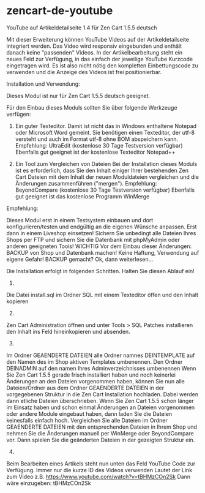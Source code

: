 # zencart-de-youtube

YouTube auf Artikeldetailseite 1.4 für Zen Cart 1.5.5 deutsch

Mit dieser Erweiterung können YouTube Videos auf der Artikeldetailseite integriert werden.
Das Video wird responsiv eingebunden und enthält danach keine "passenden" Videos.
In der Artikelbearbeitung steht ein neues Feld zur Verfügung, in das einfach der jeweilige YouTube Kurzcode eingetragen wird.
Es ist also nicht nötig den kompletten Einbettungscode zu verwenden und die Anzeige des Videos ist frei positionierbar.


Installation und Verwendung:

Dieses Modul ist nur für Zen Cart 1.5.5 deutsch geeignet.

Für den Einbau dieses Moduls sollten Sie über folgende Werkzeuge verfügen:

1) Ein guter Texteditor.
Damit ist nicht das in Windows enthaltene Notepad oder Microsoft Word gemeint.
Sie benötigen einen Texteditor, der utf-8 versteht und auch im Format utf-8 ohne BOM abspeichern kann.
Empfehlung: UltraEdit (kostenlose 30 Tage Testversion verfügbar)
Ebenfalls gut geeignet ist der kostenlose Texteditor Notepad++

2) Ein Tool zum Vergleichen von Dateien
Bei der Installation dieses Moduls ist es erforderlich, dass Sie den Inhalt einiger Ihrer bestehenden Zen Cart Dateien mit dem Inhalt der neuen Moduldateien vergleichen und die Änderungen zusammenführen ("mergen").
Empfehlung: BeyondCompare (kostenlose 30 Tage Testversion verfügbar)
Ebenfalls gut geeignet ist das kostenlose Programm WinMerge

Empfehlung:

Dieses Modul erst in einem Testsystem einbauen und dort konfigurieren/testen und endgültig an die eigenen Wünsche anpassen. 
Erst dann in einem Liveshop einsetzen! Sichern Sie unbedingt alle Dateien Ihres Shops per FTP und sichern Sie die Datenbank mit phpMyAdmin oder anderen geeigneten Tools!
WICHTIG
Vor dem Einbau dieser Änderungen:
BACKUP von Shop und Datenbank machen!
Keine Haftung, Verwendung auf eigene Gefahr!
BACKUP gemacht? Ok, dann weiterlesen...

Die Installation erfolgt in folgenden Schritten. Halten Sie diesen Ablauf ein!


1.
Die Datei install.sql im Ordner SQL mit einem Texteditor öffen und den Inhalt kopieren

2.
Zen Cart Administration öffnen und unter Tools > SQL Patches installieren den Inhalt ins Feld hineinkopieren und absenden.

3.
Im Ordner GEAENDERTE DATEIEN alle Ordner namnes DEINTEMPLATE auf den Namen des im Shop aktiven Templates umbenennen.
Den Ordner DEINADMIN auf den namen Ihres Adminverzeichnisses umbenennen
Wenn Sie Zen Cart 1.5.5 gerade frisch installiert haben und noch keinerlei Änderungen an den Dateien vorgenommen haben, können Sie nun alle Dateien/Ordner aus dem Ordner GEAENDERTE DATEIEN in der vorgegebenen Struktur in die Zen Cart Installation hochladen. Dabei werden dann etliche Dateien überschrieben.
Wenn Sie Zen Cart 1.5.5 schon länger im Einsatz haben und schon einmal Änderungen an Dateien vorgenommen oder andere Module eingebaut haben, dann laden Sie die Dateien keinesfalls einfach hoch.
Vergleichen Sie alle Dateien im Ordner GEAENDERTE DATEIEN mit den entsprechenden Dateien in Ihrem Shop und nehmen Sie die Änderungen manuell per WinMerge oder BeyondCompare vor.
Dann spielen Sie die geänderten Dateien in der gezeigten Struktur ein.

4.
Beim Bearbeiten eines Artikels steht nun unten das Feld YouTube Code zur Verfügung.
Immer nur die kurze ID des Videos verwenden
Lautet der Link zum Video z.B.
https://www.youtube.com/watch?v=tBHMzCOn2Sk
Dann wäre einzugeben:
tBHMzCOn2Sk

